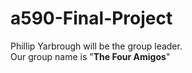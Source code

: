 # a590-Final-Project

Phillip Yarbrough will be the group leader.<br>
Our group name is "**The Four Amigos**"
